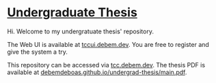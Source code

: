 # [Undergraduate Thesis](https://github.com/debemdeboas/undergrad-thesis)

Hi.
Welcome to my undergratuate thesis' repository.

The Web UI is available at [tccui.debem.dev](https://tccui.debem.dev).
You are free to register and give the system a try.

This repository can be accessed via [tcc.debem.dev](https://tcc.debem.dev).
The thesis PDF is available at [debemdeboas.github.io/undergrad-thesis/main.pdf](https://debemdeboas.github.io/undergrad-thesis/main.pdf).